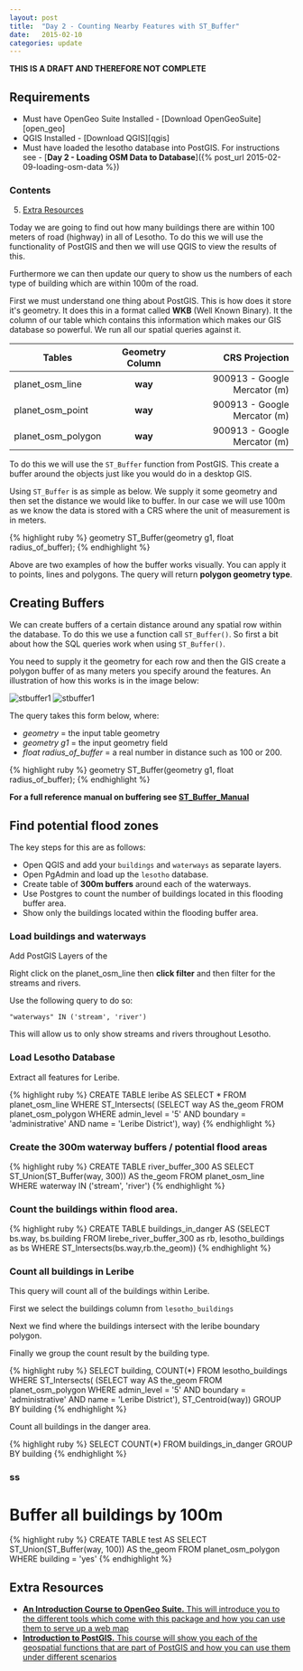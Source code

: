 ```yaml
---
layout: post
title:  "Day 2 - Counting Nearby Features with ST_Buffer"
date:   2015-02-10
categories: update
---
```

**THIS IS A DRAFT AND THEREFORE NOT COMPLETE**

## Requirements
- Must have OpenGeo Suite Installed - [Download OpenGeoSuite][open_geo]
- QGIS Installed - [Download QGIS][qgis]
- Must have loaded the lesotho database into PostGIS. For instructions see - [**Day 2 - Loading OSM Data to Database**]({% post_url 2015-02-09-loading-osm-data %})

### **Contents**

5. [Extra Resources](#extra-resources)


Today we are going to find out how many buildings there are within 100 meters of road (highway) in all of Lesotho. To do this we will use the functionality of PostGIS and then we will use QGIS to view the results of this.

Furthermore we can then update our query to show us the numbers of each type of building which are within 100m of the road.

First we must understand one thing about PostGIS. This is how does it store it's geometry. It does this in a format called **WKB** (Well Known Binary). It the column of our table which contains this information which makes our GIS database so powerful. We run all our spatial queries against it.

| Tables        | Geometry Column           | CRS Projection  |
| ------------- |:-------------:| -----:|
| planet_osm_line      | **way** | 900913 - Google Mercator (m) |
| planet_osm_point      | **way**      |   900913 - Google Mercator (m) |
| planet_osm_polygon |  **way**     |    900913 - Google Mercator (m) | 


To do this we will use the ```ST_Buffer``` function from PostGIS. This create a buffer around the objects just like you would do in a desktop GIS.

Using ```ST_Buffer``` is as simple as below. We supply it some geometry and then set the distance we would like to buffer. In our case we will use 100m as we know the data is stored with a CRS where the unit of measurement is in meters.

{% highlight ruby %}
geometry ST_Buffer(geometry g1, float radius_of_buffer);
{% endhighlight %}


Above are two examples of how the buffer works visually. You can apply it to points, lines and polygons. The query will return **polygon geometry type**.

## Creating Buffers
We can create buffers of a certain distance around any spatial row within the database. To do this we use a function call ```ST_Buffer()```. So first a bit about how the SQL queries work when using ```ST_Buffer()```.

You need to supply it the geometry for each row and then the GIS create a polygon buffer of as many meters you specify around the features. An illustration of how this works is in the image below:

![stbuffer1]({{site.baseurl}}/img/day2/st_buffer01.png)
![stbuffer1]({{site.baseurl}}/img/day2/st_buffer03.png)

The query takes this form below, where:

- *geometry* = the input table geometry
- *geometry g1* = the input geometry field 
- *float radius_of_buffer* = a real number in distance such as 100 or 200.

{% highlight ruby %}
geometry ST_Buffer(geometry g1, float radius_of_buffer);
{% endhighlight %}

**For a full reference manual on buffering see [ST_Buffer_Manual][st_buff_link]**

## Find potential flood zones
The key steps for this are as follows:

- Open QGIS and add your ```buildings``` and ```waterways``` as separate layers.
- Open PgAdmin and load up the ```lesotho``` database.
- Create table of **300m buffers** around each of the waterways.
- Use Postgres to count the number of buildings located in this flooding buffer area.
- Show only the buildings located within the flooding buffer area.

### Load buildings and waterways
Add PostGIS Layers of the 

Right click on the planet_osm_line then **click filter** and then filter for the streams and rivers.

Use the following query to do so:

	"waterways" IN ('stream', 'river')

This will allow us to only show streams and rivers throughout Lesotho.

### Load Lesotho Database

Extract all features for Leribe.

{% highlight ruby %}
CREATE TABLE leribe AS
SELECT * FROM planet_osm_line
WHERE ST_Intersects(
(SELECT way AS the_geom
FROM planet_osm_polygon
WHERE 	admin_level = '5'  AND 
	boundary = 'administrative' AND 
	name = 'Leribe District'), way) 
{% endhighlight %}

### Create the 300m waterway buffers / potential flood areas
{% highlight ruby %}
CREATE TABLE river_buffer_300 AS
SELECT ST_Union(ST_Buffer(way, 300)) AS the_geom
FROM planet_osm_line
WHERE waterway IN ('stream', 'river')
{% endhighlight %}

### Count the buildings within flood area.
{% highlight ruby %}
CREATE TABLE buildings_in_danger AS
(SELECT bs.way, bs.building
FROM 
	lirebe_river_buffer_300 as rb, 
	lesotho_buildings as bs
WHERE 
	ST_Intersects(bs.way,rb.the_geom))
{% endhighlight %}

### Count all buildings in Leribe
This query will count all of the buildings within Leribe. 

First we select the buildings column from ```lesotho_buildings```

Next we find where the buildings intersect with the leribe boundary polygon.

Finally we group the count result by the building type.

{% highlight ruby %}
SELECT building, COUNT(*) FROM lesotho_buildings
WHERE ST_Intersects(
	(SELECT way AS the_geom
FROM planet_osm_polygon
WHERE 	admin_level = '5' AND 
	boundary = 'administrative' AND 
	name = 'Leribe District'), ST_Centroid(way))
GROUP BY building
{% endhighlight %}

Count all buildings in the danger area.

{% highlight ruby %}
SELECT COUNT(*) 
FROM buildings_in_danger
GROUP BY building
{% endhighlight %}

### ss


# Buffer all buildings by 100m
{% highlight ruby %}
CREATE TABLE test AS
SELECT ST_Union(ST_Buffer(way, 100)) AS the_geom
FROM planet_osm_polygon
WHERE building = 'yes'
{% endhighlight %}

## Extra Resources
- [**An Introduction Course to OpenGeo Suite.** This will introduce you to the different tools which come with this package and how you can use them to serve up a web map][intro_opengeo]
- [**Introduction to PostGIS.** This course will show you each of the geospatial functions that are part of PostGIS and how you can use them under different scenarios][intro_postgis]

[st_buff_link]: http://postgis.refractions.net/documentation/manual-1.4/ST_Buffer.html
[intro_opengeo]: localhost:8080/
[intro_postgis]: localhost:8080/